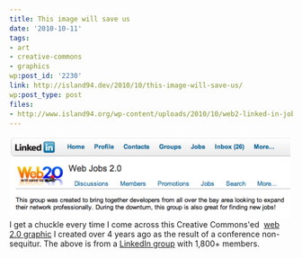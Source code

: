 ```yaml
---
title: This image will save us
date: '2010-10-11'
tags:
- art
- creative-commons
- graphics
wp:post_id: '2230'
link: http://island94.dev/2010/10/this-image-will-save-us/
wp:post_type: post
files:
- http://www.island94.org/wp-content/uploads/2010/10/web2-linked-in-jobs-500x147.png
---
```


![](2010-10-11-This-image-will-save-us/web2-linked-in-jobs-500x147.png "web2-linkedin-jobs") I get a chuckle every time I come across this Creative Commons'ed  [web 2.0 graphic](http://www.flickr.com/photos/bensheldon/212159782/) I created over 4 years ago as the result of a conference non-sequitur. The above is from a [LinkedIn group](http://www.linkedin.com/groups?about=&gid=1821994) with 1,800+ members.